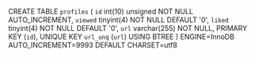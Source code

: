 CREATE TABLE `profiles` (
  `id` int(10) unsigned NOT NULL AUTO_INCREMENT,
  `viewed` tinyint(4) NOT NULL DEFAULT '0',
  `liked` tinyint(4) NOT NULL DEFAULT '0',
  `url` varchar(255) NOT NULL,
  PRIMARY KEY (`id`),
  UNIQUE KEY `url_unq` (`url`) USING BTREE
) ENGINE=InnoDB AUTO_INCREMENT=9993 DEFAULT CHARSET=utf8